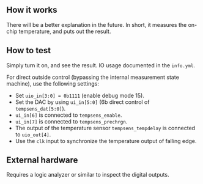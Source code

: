 <!---

This file is used to generate your project datasheet. Please fill in the information below and delete any unused
sections.

You can also include images in this folder and reference them in the markdown. Each image must be less than
512 kb in size, and the combined size of all images must be less than 1 MB.
-->

## How it works

There will be a better explanation in the future. In short, it measures the on-chip temperature, and puts out the result.

## How to test

Simply turn it on, and see the result. IO usage documented in the `info.yml`.

For direct outside control (bypassing the internal measurement state machine), use the following settings:

- Set `uio_in[3:0] = 0b1111` (enable debug mode 15).
- Set the DAC by using `ui_in[5:0]` (6b direct control of `tempsens_dat[5:0]`).
- `ui_in[6]` is connected to `tempsens_enable`.
- `ui_in[7]` is connected to `tempsens_prechrgn`.
- The output of the temperature sensor `tempsens_tempdelay` is connected to `uio_out[4]`.
- Use the `clk` input to synchronize the temperature output of falling edge.

## External hardware

Requires a logic analyzer or similar to inspect the digital outputs.

